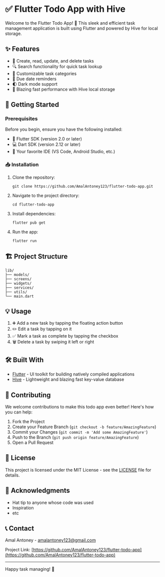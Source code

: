 # ✅ Flutter Todo App with Hive

Welcome to the Flutter Todo App! 🎉 This sleek and efficient task management application is built using Flutter and powered by Hive for local storage.

## ✨ Features

- 📝 Create, read, update, and delete tasks
- 🔍 Search functionality for quick task lookup
- 🎨 Customizable task categories
- 🔔 Due date reminders
- 🌓 Dark mode support
- 🚀 Blazing fast performance with Hive local storage

## 🚀 Getting Started

### Prerequisites

Before you begin, ensure you have the following installed:
- 📱 Flutter SDK (version 2.0 or later)
- 💻 Dart SDK (version 2.12 or later)
- 🧰 Your favorite IDE (VS Code, Android Studio, etc.)

### 📥 Installation

1. Clone the repository:
   ```
   git clone https://github.com/AmalAntoney123/flutter-todo-app.git
   ```

2. Navigate to the project directory:
   ```
   cd flutter-todo-app
   ```

3. Install dependencies:
   ```
   flutter pub get
   ```

4. Run the app:
   ```
   flutter run
   ```

## 🏗️ Project Structure

```
lib/
├── models/
├── screens/
├── widgets/
├── services/
├── utils/
└── main.dart
```

## 💡 Usage

1. ➕ Add a new task by tapping the floating action button
2. ✏️ Edit a task by tapping on it
3. ✅ Mark a task as complete by tapping the checkbox
4. 🗑️ Delete a task by swiping it left or right

## 🛠️ Built With

- [Flutter](https://flutter.dev/) - UI toolkit for building natively compiled applications
- [Hive](https://docs.hivedb.dev/) - Lightweight and blazing fast key-value database

## 🤝 Contributing

We welcome contributions to make this todo app even better! Here's how you can help:

1. Fork the Project
2. Create your Feature Branch (`git checkout -b feature/AmazingFeature`)
3. Commit your Changes (`git commit -m 'Add some AmazingFeature'`)
4. Push to the Branch (`git push origin feature/AmazingFeature`)
5. Open a Pull Request

## 📜 License

This project is licensed under the MIT License - see the [LICENSE](LICENSE) file for details.

## 👏 Acknowledgments

- Hat tip to anyone whose code was used
- Inspiration
- etc

## 📞 Contact

Amal Antoney - amalantoney123@gmail.com

Project Link: [https://github.com/AmalAntoney123/flutter-todo-app](https://github.com/AmalAntoney123/flutter-todo-app)

---

Happy task managing! 🎊
